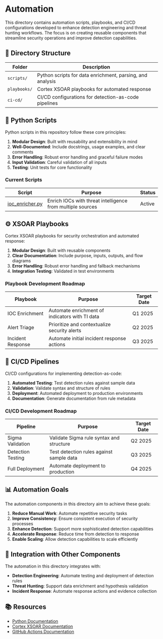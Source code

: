 # Automation

This directory contains automation scripts, playbooks, and CI/CD configurations developed to enhance detection engineering and threat hunting workflows. The focus is on creating reusable components that streamline security operations and improve detection capabilities.

## 📁 Directory Structure

| Folder | Description |
|--------|-------------|
| `scripts/` | Python scripts for data enrichment, parsing, and analysis |
| `playbooks/` | Cortex XSOAR playbooks for automated response |
| `ci-cd/` | CI/CD configurations for detection-as-code pipelines |

## 🐍 Python Scripts

Python scripts in this repository follow these core principles:

1. **Modular Design**: Built with reusability and extensibility in mind
2. **Well-Documented**: Include docstrings, usage examples, and clear comments
3. **Error Handling**: Robust error handling and graceful failure modes
4. **Input Validation**: Careful validation of all inputs
5. **Testing**: Unit tests for core functionality

### Current Scripts

| Script | Purpose | Status |
|--------|---------|--------|
| [ioc_enricher.py](scripts/ioc_enricher.py) | Enrich IOCs with threat intelligence from multiple sources | Active |

## ⚙️ XSOAR Playbooks

Cortex XSOAR playbooks for security orchestration and automated response:

1. **Modular Design**: Built with reusable components
2. **Clear Documentation**: Include purpose, inputs, outputs, and flow diagrams
3. **Error Handling**: Robust error handling and fallback mechanisms
4. **Integration Testing**: Validated in test environments

### Playbook Development Roadmap

| Playbook | Purpose | Target Date |
|----------|---------|-------------|
| IOC Enrichment | Automate enrichment of indicators with TI data | Q1 2025 |
| Alert Triage | Prioritize and contextualize security alerts | Q2 2025 |
| Incident Response | Automate initial incident response actions | Q3 2025 |

## 🔄 CI/CD Pipelines

CI/CD configurations for implementing detection-as-code:

1. **Automated Testing**: Test detection rules against sample data
2. **Validation**: Validate syntax and structure of rules
3. **Deployment**: Automated deployment to production environments
4. **Documentation**: Generate documentation from rule metadata

### CI/CD Development Roadmap

| Pipeline | Purpose | Target Date |
|----------|---------|-------------|
| Sigma Validation | Validate Sigma rule syntax and structure | Q2 2025 |
| Detection Testing | Test detection rules against sample data | Q3 2025 |
| Full Deployment | Automate deployment to production | Q4 2025 |

## 📊 Automation Goals

The automation components in this directory aim to achieve these goals:

1. **Reduce Manual Work**: Automate repetitive security tasks
2. **Improve Consistency**: Ensure consistent execution of security processes
3. **Enhance Detection**: Support more sophisticated detection capabilities
4. **Accelerate Response**: Reduce time from detection to response
5. **Enable Scaling**: Allow detection capabilities to scale efficiently

## 🧪 Integration with Other Components

The automation in this directory integrates with:

- **Detection Engineering**: Automate testing and deployment of detection rules
- **Threat Hunting**: Support data enrichment and hypothesis validation
- **Incident Response**: Automate response actions and evidence collection

## 📚 Resources

- [Python Documentation](https://docs.python.org/3/)
- [Cortex XSOAR Documentation](https://docs.paloaltonetworks.com/cortex/cortex-xsoar)
- [GitHub Actions Documentation](https://docs.github.com/en/actions)
